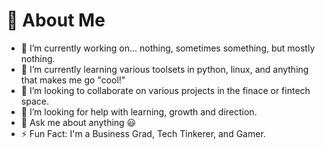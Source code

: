 # 💫 About Me
- 🔭 I’m currently working on... nothing, sometimes something, but mostly nothing. 
- 🌱 I’m currently learning various toolsets in python, linux, and anything that makes me go "cool!"
- 👯 I’m looking to collaborate on various projects in the finace or fintech space.
- 🤔 I’m looking for help with learning, growth and direction.
- 💬 Ask me about anything 😃
- ⚡ Fun Fact: I'm a Business Grad, Tech Tinkerer, and Gamer.
